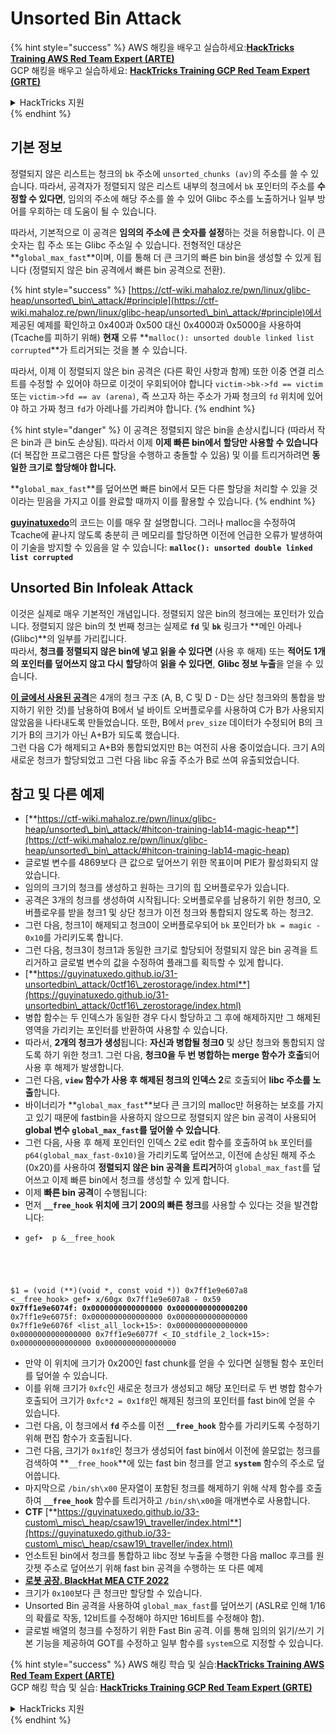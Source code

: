 # Unsorted Bin Attack

{% hint style="success" %}
AWS 해킹을 배우고 실습하세요:<img src="/.gitbook/assets/arte.png" alt="" data-size="line">[**HackTricks Training AWS Red Team Expert (ARTE)**](https://training.hacktricks.xyz/courses/arte)<img src="/.gitbook/assets/arte.png" alt="" data-size="line">\
GCP 해킹을 배우고 실습하세요: <img src="/.gitbook/assets/grte.png" alt="" data-size="line">[**HackTricks Training GCP Red Team Expert (GRTE)**<img src="/.gitbook/assets/grte.png" alt="" data-size="line">](https://training.hacktricks.xyz/courses/grte)

<details>

<summary>HackTricks 지원</summary>

* [**구독 요금제**](https://github.com/sponsors/carlospolop)를 확인하세요!
* 💬 [**디스코드 그룹**](https://discord.gg/hRep4RUj7f) 또는 [**텔레그램 그룹**](https://t.me/peass)에 **가입**하거나 **트위터** 🐦 [**@hacktricks\_live**](https://twitter.com/hacktricks\_live)**를 팔로우**하세요.
* [**HackTricks**](https://github.com/carlospolop/hacktricks) 및 [**HackTricks Cloud**](https://github.com/carlospolop/hacktricks-cloud) 깃허브 저장소에 PR을 제출하여 해킹 트릭을 공유하세요.

</details>
{% endhint %}

## 기본 정보

정렬되지 않은 리스트는 청크의 `bk` 주소에 `unsorted_chunks (av)`의 주소를 쓸 수 있습니다. 따라서, 공격자가 정렬되지 않은 리스트 내부의 청크에서 `bk` 포인터의 주소를 **수정할 수 있다면**, 임의의 주소에 해당 주소를 쓸 수 있어 Glibc 주소를 노출하거나 일부 방어를 우회하는 데 도움이 될 수 있습니다.

따라서, 기본적으로 이 공격은 **임의의 주소에 큰 숫자를 설정**하는 것을 허용합니다. 이 큰 숫자는 힙 주소 또는 Glibc 주소일 수 있습니다. 전형적인 대상은 **`global_max_fast`**이며, 이를 통해 더 큰 크기의 빠른 bin bin을 생성할 수 있게 됩니다 (정렬되지 않은 bin 공격에서 빠른 bin 공격으로 전환).

{% hint style="success" %}
[https://ctf-wiki.mahaloz.re/pwn/linux/glibc-heap/unsorted\_bin\_attack/#principle](https://ctf-wiki.mahaloz.re/pwn/linux/glibc-heap/unsorted\_bin\_attack/#principle)에서 제공된 예제를 확인하고 0x400과 0x500 대신 0x4000과 0x5000을 사용하여 (Tcache를 피하기 위해) **현재** 오류 **`malloc(): unsorted double linked list corrupted`**가 트리거되는 것을 볼 수 있습니다.

따라서, 이제 이 정렬되지 않은 bin 공격은 (다른 확인 사항과 함께) 또한 이중 연결 리스트를 수정할 수 있어야 하므로 이것이 우회되어야 합니다 `victim->bk->fd == victim` 또는 `victim->fd == av (arena)`, 즉 쓰고자 하는 주소가 가짜 청크의 `fd` 위치에 있어야 하고 가짜 청크 `fd`가 아레나를 가리켜야 합니다.
{% endhint %}

{% hint style="danger" %}
이 공격은 정렬되지 않은 bin을 손상시킵니다 (따라서 작은 bin과 큰 bin도 손상됨). 따라서 이제 **이제 빠른 bin에서 할당만 사용할 수 있습니다** (더 복잡한 프로그램은 다른 할당을 수행하고 충돌할 수 있음) 및 이를 트리거하려면 **동일한 크기로 할당해야 합니다.**

**`global_max_fast`**를 덮어쓰면 빠른 bin에서 모든 다른 할당을 처리할 수 있을 것이라는 믿음을 가지고 이를 완료할 때까지 이를 활용할 수 있습니다.
{% endhint %}

[**guyinatuxedo**](https://guyinatuxedo.github.io/31-unsortedbin\_attack/unsorted\_explanation/index.html)의 코드는 이를 매우 잘 설명합니다. 그러나 malloc을 수정하여 Tcache에 끝나지 않도록 충분히 큰 메모리를 할당하면 이전에 언급한 오류가 발생하여 이 기술을 방지할 수 있음을 알 수 있습니다: **`malloc(): unsorted double linked list corrupted`**

## Unsorted Bin Infoleak Attack

이것은 실제로 매우 기본적인 개념입니다. 정렬되지 않은 bin의 청크에는 포인터가 있습니다. 정렬되지 않은 bin의 첫 번째 청크는 실제로 **`fd`** 및 **`bk`** 링크가 **메인 아레나 (Glibc)**의 일부를 가리킵니다.\
따라서, **청크를 정렬되지 않은 bin에 넣고 읽을 수 있다면** (사용 후 해제) 또는 **적어도 1개의 포인터를 덮어쓰지 않고 다시 할당**하여 **읽을 수 있다면**, **Glibc 정보 누출**을 얻을 수 있습니다.

[**이 글에서 사용된 공격**](https://guyinatuxedo.github.io/33-custom\_misc\_heap/csaw18\_alienVSsamurai/index.html)은 4개의 청크 구조 (A, B, C 및 D - D는 상단 청크와의 통합을 방지하기 위한 것)를 남용하여 B에서 널 바이트 오버플로우를 사용하여 C가 B가 사용되지 않았음을 나타내도록 만들었습니다. 또한, B에서 `prev_size` 데이터가 수정되어 B의 크기가 B의 크기가 아닌 A+B가 되도록 했습니다.\
그런 다음 C가 해제되고 A+B와 통합되었지만 B는 여전히 사용 중이었습니다. 크기 A의 새로운 청크가 할당되었고 그런 다음 libc 유출 주소가 B로 쓰여 유출되었습니다.

## 참고 및 다른 예제

* [**https://ctf-wiki.mahaloz.re/pwn/linux/glibc-heap/unsorted\_bin\_attack/#hitcon-training-lab14-magic-heap**](https://ctf-wiki.mahaloz.re/pwn/linux/glibc-heap/unsorted\_bin\_attack/#hitcon-training-lab14-magic-heap)
* 글로벌 변수를 4869보다 큰 값으로 덮어쓰기 위한 목표이며 PIE가 활성화되지 않았습니다.
* 임의의 크기의 청크를 생성하고 원하는 크기의 힙 오버플로우가 있습니다.
* 공격은 3개의 청크를 생성하여 시작됩니다: 오버플로우를 남용하기 위한 청크0, 오버플로우를 받을 청크1 및 상단 청크가 이전 청크와 통합되지 않도록 하는 청크2.
* 그런 다음, 청크1이 해제되고 청크0이 오버플로우되어 `bk` 포인터가 `bk = magic - 0x10`를 가리키도록 합니다.
* 그런 다음, 청크3이 청크1과 동일한 크기로 할당되어 정렬되지 않은 bin 공격을 트리거하고 글로벌 변수의 값을 수정하여 플래그를 획득할 수 있게 합니다.
* [**https://guyinatuxedo.github.io/31-unsortedbin\_attack/0ctf16\_zerostorage/index.html**](https://guyinatuxedo.github.io/31-unsortedbin\_attack/0ctf16\_zerostorage/index.html)
* 병합 함수는 두 인덱스가 동일한 경우 다시 할당하고 그 후에 해제하지만 그 해제된 영역을 가리키는 포인터를 반환하여 사용할 수 있습니다.
* 따라서, **2개의 청크가 생성**됩니다: **자신과 병합될 청크0** 및 상단 청크와 통합되지 않도록 하기 위한 청크1. 그런 다음, **청크0을 두 번 병합하는 merge 함수가 호출**되어 사용 후 해제가 발생합니다.
* 그런 다음, **`view` 함수가 사용 후 해제된 청크의 인덱스 2**로 호출되어 **libc 주소를 노출**합니다.
* 바이너리가 **`global_max_fast`**보다 큰 크기의 malloc만 허용하는 보호를 가지고 있기 때문에 fastbin을 사용하지 않으므로 정렬되지 않은 bin 공격이 사용되어 **global 변수 `global_max_fast`를 덮어쓸 수 있습니다**.
* 그런 다음, 사용 후 해제 포인터인 인덱스 2로 edit 함수를 호출하여 `bk` 포인터를 `p64(global_max_fast-0x10)`을 가리키도록 덮어쓰고, 이전에 손상된 해제 주소(0x20)를 사용하여 **정렬되지 않은 bin 공격을 트리거**하여 `global_max_fast`를 덮어쓰고 이제 빠른 bin에서 청크를 생성할 수 있게 합니다.
* 이제 **빠른 bin 공격**이 수행됩니다:
* 먼저 **`__free_hook` 위치에 크기 200의 빠른 청크**를 사용할 수 있다는 것을 발견합니다:
* <pre class="language-c"><code class="lang-c">gef➤  p &#x26;__free_hook
$1 = (void (**)(void *, const void *)) 0x7ff1e9e607a8 &#x3C;__free_hook>
gef➤  x/60gx 0x7ff1e9e607a8 - 0x59
<strong>0x7ff1e9e6074f: 0x0000000000000000      0x0000000000000200
</strong>0x7ff1e9e6075f: 0x0000000000000000      0x0000000000000000
0x7ff1e9e6076f &#x3C;list_all_lock+15>:      0x0000000000000000      0x0000000000000000
0x7ff1e9e6077f &#x3C;_IO_stdfile_2_lock+15>: 0x0000000000000000      0x0000000000000000
</code></pre>
* 만약 이 위치에 크기가 0x200인 fast chunk를 얻을 수 있다면 실행될 함수 포인터를 덮어쓸 수 있습니다.
* 이를 위해 크기가 `0xfc`인 새로운 청크가 생성되고 해당 포인터로 두 번 병합 함수가 호출되어 크기가 `0xfc*2 = 0x1f8`인 해제된 청크의 포인터를 fast bin에 얻을 수 있습니다.
* 그런 다음, 이 청크에서 **`fd`** 주소를 이전 **`__free_hook`** 함수를 가리키도록 수정하기 위해 편집 함수가 호출됩니다.
* 그런 다음, 크기가 `0x1f8`인 청크가 생성되어 fast bin에서 이전에 쓸모없는 청크를 검색하여 **`__free_hook`**에 있는 fast bin 청크를 얻고 **`system`** 함수의 주소로 덮어씁니다.
* 마지막으로 `/bin/sh\x00` 문자열이 포함된 청크를 해제하기 위해 삭제 함수를 호출하여 **`__free_hook`** 함수를 트리거하고 `/bin/sh\x00`을 매개변수로 사용합니다.
* **CTF** [**https://guyinatuxedo.github.io/33-custom\_misc\_heap/csaw19\_traveller/index.html**](https://guyinatuxedo.github.io/33-custom\_misc\_heap/csaw19\_traveller/index.html)
* 언소트된 bin에서 청크를 통합하고 libc 정보 누출을 수행한 다음 malloc 후크를 원 갓젯 주소로 덮어쓰기 위해 fast bin 공격을 수행하는 또 다른 예제
* [**로봇 공장. BlackHat MEA CTF 2022**](https://7rocky.github.io/en/ctf/other/blackhat-ctf/robot-factory/)
* 크기가 `0x100`보다 큰 청크만 할당할 수 있습니다.
* Unsorted Bin 공격을 사용하여 `global_max_fast`를 덮어쓰기 (ASLR로 인해 1/16의 확률로 작동, 12비트를 수정해야 하지만 16비트를 수정해야 함).
* 글로벌 배열의 청크를 수정하기 위한 Fast Bin 공격. 이를 통해 임의의 읽기/쓰기 기본 기능을 제공하여 GOT를 수정하고 일부 함수를 `system`으로 지정할 수 있습니다.

{% hint style="success" %}
AWS 해킹 학습 및 실습:<img src="/.gitbook/assets/arte.png" alt="" data-size="line">[**HackTricks Training AWS Red Team Expert (ARTE)**](https://training.hacktricks.xyz/courses/arte)<img src="/.gitbook/assets/arte.png" alt="" data-size="line">\
GCP 해킹 학습 및 실습: <img src="/.gitbook/assets/grte.png" alt="" data-size="line">[**HackTricks Training GCP Red Team Expert (GRTE)**<img src="/.gitbook/assets/grte.png" alt="" data-size="line">](https://training.hacktricks.xyz/courses/grte)

<details>

<summary>HackTricks 지원</summary>

* [**구독 요금제**](https://github.com/sponsors/carlospolop)를 확인하세요!
* **💬 [**디스코드 그룹**](https://discord.gg/hRep4RUj7f) 또는 [**텔레그램 그룹**](https://t.me/peass)에 가입하거나** 트위터** 🐦 [**@hacktricks\_live**](https://twitter.com/hacktricks\_live)**를 팔로우하세요.**
* **HackTricks** 및 **HackTricks Cloud** 깃헙 저장소에 PR을 제출하여 해킹 트릭을 공유하세요.

</details>
{% endhint %}
